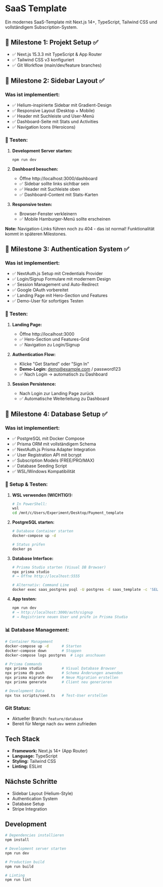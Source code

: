 # SaaS Template

Ein modernes SaaS-Template mit Next.js 14+, TypeScript, Tailwind CSS und vollständigem Subscription-System.

## 🚀 Milestone 1: Projekt Setup ✅
- ✅ Next.js 15.3.3 mit TypeScript & App Router
- ✅ Tailwind CSS v3 konfiguriert
- ✅ Git Workflow (main/dev/feature branches)

## 🚀 Milestone 2: Sidebar Layout ✅

### Was ist implementiert:
- ✅ Helium-inspirierte Sidebar mit Gradient-Design
- ✅ Responsive Layout (Desktop + Mobile)
- ✅ Header mit Suchleiste und User-Menü
- ✅ Dashboard-Seite mit Stats und Activities
- ✅ Navigation Icons (Heroicons)

### 🧪 Testen:

1. **Development Server starten:**
   ```bash
   npm run dev
   ```

2. **Dashboard besuchen:**
   - Öffne http://localhost:3000/dashboard
   - ✅ Sidebar sollte links sichtbar sein
   - ✅ Header mit Suchleiste oben
   - ✅ Dashboard-Content mit Stats-Karten

3. **Responsive testen:**
   - Browser-Fenster verkleinern
   - ✅ Mobile Hamburger-Menü sollte erscheinen

**Note:** Navigation-Links führen noch zu 404 - das ist normal! Funktionalität kommt in späteren Milestones.

## 🚀 Milestone 3: Authentication System ✅

### Was ist implementiert:
- ✅ NextAuth.js Setup mit Credentials Provider
- ✅ Login/Signup Formulare mit modernem Design
- ✅ Session Management und Auto-Redirect
- ✅ Google OAuth vorbereitet
- ✅ Landing Page mit Hero-Section und Features
- ✅ Demo-User für sofortiges Testen

### 🧪 Testen:

1. **Landing Page:**
   - Öffne http://localhost:3000
   - ✅ Hero-Section und Features-Grid
   - ✅ Navigation zu Login/Signup

2. **Authentication Flow:**
   - Klicke "Get Started" oder "Sign In"
   - **Demo-Login:** demo@example.com / password123
   - ✅ Nach Login → automatisch zu Dashboard

3. **Session Persistence:**
   - Nach Login zur Landing Page zurück
   - ✅ Automatische Weiterleitung zu Dashboard

## 🚀 Milestone 4: Database Setup ✅

### Was ist implementiert:
- ✅ PostgreSQL mit Docker Compose
- ✅ Prisma ORM mit vollständigem Schema
- ✅ NextAuth.js Prisma Adapter Integration
- ✅ User Registration API mit bcrypt
- ✅ Subscription Models (FREE/PRO/MAX)
- ✅ Database Seeding Script
- ✅ WSL/Windows Kompatibilität

### 🧪 Setup & Testen:

1. **WSL verwenden (WICHTIG!):**
   ```bash
   # In PowerShell:
   wsl
   cd /mnt/c/Users/Experiment/Desktop/Payment_template
   ```

2. **PostgreSQL starten:**
   ```bash
   # Database Container starten
   docker-compose up -d
   
   # Status prüfen
   docker ps
   ```

3. **Database Interface:**
   ```bash
   # Prisma Studio starten (Visual DB Browser)
   npx prisma studio
   # → Öffne http://localhost:5555
   
   # Alternativ: Command Line
   docker exec saas_postgres psql -U postgres -d saas_template -c 'SELECT * FROM "User";'
   ```

4. **App testen:**
   ```bash
   npm run dev
   # → http://localhost:3000/auth/signup
   # → Registriere neuen User und prüfe in Prisma Studio
   ```

### 📊 Database Management:

```bash
# Container Management
docker-compose up -d      # Starten
docker-compose down       # Stoppen
docker-compose logs postgres  # Logs anschauen

# Prisma Commands
npx prisma studio         # Visual Database Browser
npx prisma db push        # Schema Änderungen anwenden
npx prisma migrate dev    # Neue Migration erstellen
npx prisma generate       # Client neu generieren

# Development Data
npx tsx scripts/seed.ts   # Test-User erstellen
```

### Git Status:
- Aktueller Branch: `feature/database`
- Bereit für Merge nach `dev` wenn zufrieden

## Tech Stack

- **Framework:** Next.js 14+ (App Router)
- **Language:** TypeScript
- **Styling:** Tailwind CSS
- **Linting:** ESLint

## Nächste Schritte

- Sidebar Layout (Helium-Style)
- Authentication System
- Database Setup
- Stripe Integration

## Development

```bash
# Dependencies installieren
npm install

# Development server starten
npm run dev

# Production build
npm run build

# Linting
npm run lint
```
